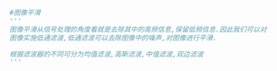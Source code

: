 
<BlogInfo title="22.图像平滑" author="白日梦想猿" pv=0 read_times=0 pre_cost_time=0分6秒 category="图像处理" tag_list="['图像处理']" create_time="2021.08.13 10:26:34" update_time="2021.08.13 16:35:47" />

```python

#图像平滑
'''
图像平滑从信号处理的角度看就是去除其中的高频信息,保留低频信息.因此我们可以对
图像实施低通滤波,低通滤波可以去除图像中的噪声,对图像进行平滑.

根据滤波器的不同可分为均值滤波,高斯滤波,中值滤波,双边滤波
'''


```

